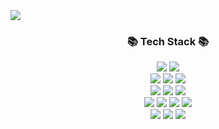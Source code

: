 <img src="https://capsule-render.vercel.app/api?type=slice&color=auto&height=200&section=header&text=TeddyElectronics&fontSize=90" />

<div align=center>
	<h3>📚 Tech Stack 📚</h3>
</div>
<div align="center">
  <img src="https://img.shields.io/badge/C-A8B9CC?style=flat&logo=c&logoColor=white"/>
  <img src="https://img.shields.io/badge/OpenGL-5586A4?style=flat&logo=opengl&logoColor=white"/>
  <br>
  <a target="_blank" href="https://www.home-assistant.io/"><img src="https://img.shields.io/badge/Home Assistant-41BDF5?style=flat&logo=homeassistant&logoColor=white"/></a>
  <img src="https://img.shields.io/badge/ESPHome-000000?style=flat&logo=esphome&logoColor=white"/>
  <img src="https://img.shields.io/badge/YAML-CB171E?style=flat&logo=yaml&logoColor=white"/>
  <br>
  <img src="https://img.shields.io/badge/HTML5-E34F26?style=flat&logo=html5&logoColor=white"/>
  <img src="https://img.shields.io/badge/CSS3-1572B6?style=flat&logo=css3&logoColor=white"/>
  <img src="https://img.shields.io/badge/JavaScript-F7DF1E?style=flat&logo=javascript&logoColor=white"/>
  <br>
  <img src="https://img.shields.io/badge/Visual Studio-5C2D91?style=flat&logo=visualstudio&logoColor=white"/>
  <img src="https://img.shields.io/badge/Arduino-00979D?style=flat&logo=arduino&logoColor=white"/>
  <img src="https://img.shields.io/badge/KiCad-314CB0?style=flat&logo=kicad&logoColor=white"/>
  <img src="https://img.shields.io/badge/SOLIDWORKS-FF0000?style=flat&logo=dassaultsystemes&logoColor=white"/>
  <br>
  <img src="https://img.shields.io/badge/Blender-F5792A?style=flat&logo=blender&logoColor=white"/>
  <img src="https://img.shields.io/badge/MusesScore-1A70B8?style=flat&logo=musescore&logoColor=white"/>
  <img src="https://img.shields.io/badge/Minecraft-62B47A?style=flat&logo=minecraft&logoColor=white"/>
  
  
</div>

<!--### Hi there 👋-->

<!--
**KimTeddy/KimTeddy** is a ✨ _special_ ✨ repository because its `README.md` (this file) appears on your GitHub profile.

Here are some ideas to get you started:

- 🔭 I’m currently working on ...
- 🌱 I’m currently learning ...
- 👯 I’m looking to collaborate on ...
- 🤔 I’m looking for help with ...
- 💬 Ask me about ...
- 📫 How to reach me: ...
- 😄 Pronouns: ...
- ⚡ Fun fact: ...
-->
